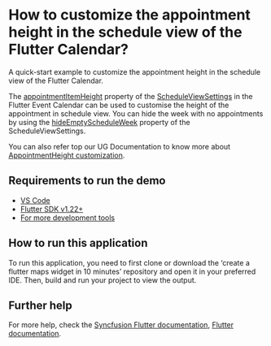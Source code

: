 # How to customize the appointment height in the schedule view of the Flutter Calendar?

A quick-start example to customize the appointment height in the schedule view of the Flutter Calendar.

The [appointmentItemHeight](https://pub.dev/documentation/syncfusion_flutter_calendar/latest/calendar/ScheduleViewSettings/appointmentItemHeight.html) property of the [ScheduleViewSettings](https://pub.dev/documentation/syncfusion_flutter_calendar/latest/calendar/ScheduleViewSettings-class.html) in the Flutter Event Calendar can be used to customise the height of the appointment in schedule view. You can hide the week with no appointments by using the [hideEmptyScheduleWeek](https://pub.dev/documentation/syncfusion_flutter_calendar/latest/calendar/ScheduleViewSettings/hideEmptyScheduleWeek.html) property of the ScheduleViewSettings.

You can also refer top our UG Documentation to know more about [AppointmentHeight customization](https://help.syncfusion.com/flutter/calendar/schedule-view#appointment-item-height).

## Requirements to run the demo
* [VS Code](https://code.visualstudio.com/download)
* [Flutter SDK v1.22+](https://flutter.dev/docs/development/tools/sdk/overview)
* [For more development tools](https://flutter.dev/docs/development/tools/devtools/overview)

## How to run this application
To run this application, you need to first clone or download the ‘create a flutter maps widget in 10 minutes’ repository and open it in your preferred IDE. Then, build and run your project to view the output.

## Further help
For more help, check the [Syncfusion Flutter documentation](https://help.syncfusion.com/flutter/introduction/overview),
 [Flutter documentation](https://flutter.dev/docs/get-started/install).